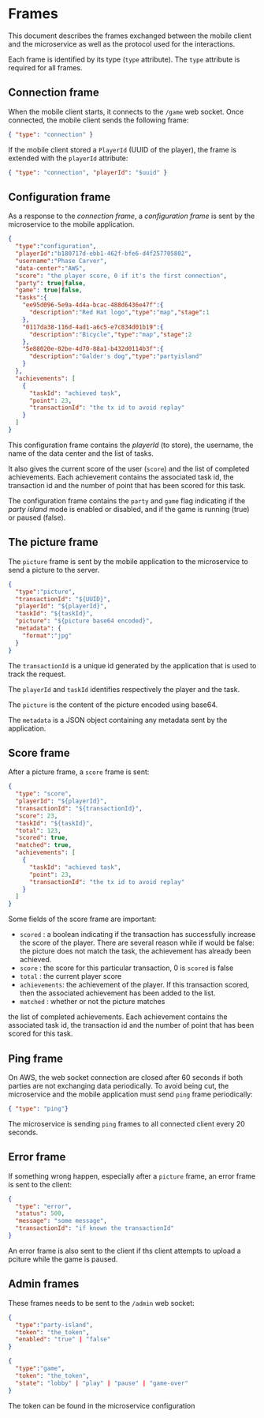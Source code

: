 # Frames

This document describes the frames exchanged between the mobile client and the microservice as well as the protocol used for the interactions.

Each frame is identified by its type (`type` attribute). The `type` attribute is required for all frames.

## Connection frame

When the mobile client starts, it connects to the `/game` web socket. Once connected, the mobile client sends the following frame:

```json
{ "type": "connection" }
```

If the mobile client stored a `PlayerId` (UUID of the player), the frame is extended with the `playerId` attribute:

```json
{ "type": "connection", "playerId": "$uuid" }
```

## Configuration frame

As a response to the _connection frame_, a _configuration frame_ is sent by the microservice to the mobile application.

```json
{
  "type":"configuration",
  "playerId":"b180717d-ebb1-462f-bfe6-d4f257705802",
  "username":"Phase Carver",
  "data-center":"AWS",
  "score": "the player score, 0 if it's the first connection",
  "party": true|false,
  "game": true|false,
  "tasks":{
    "ee95d096-5e9a-4d4a-bcac-488d6436e47f":{
      "description":"Red Hat logo","type":"map","stage":1
    },
    "0117da38-116d-4ad1-a6c5-e7c834d01b19":{
      "description":"Bicycle","type":"map","stage":2
    },
    "5e88020e-02be-4d70-88a1-b432d0114b3f":{
      "description":"Galder's dog","type":"partyisland"
    }
  },
  "achievements": [
    {
      "taskId": "achieved task",
      "point": 23,
      "transactionId": "the tx id to avoid replay"
    }
  ]
}
```

This configuration frame contains the _playerId_ (to store), the username, the name of the data center and the list of tasks.

It also gives the current score of the user (`score`) and the list of completed achievements. Each achievement contains
the associated task id, the transaction id and the number of point that has been scored for this task.

The configuration frame contains the `party` and `game` flag indicating if the _party island_ mode is enabled or disabled, and if the game is running (true) or paused (false).

## The picture frame

The `picture` frame is sent by the mobile application to the microservice to send a picture to the server.

```json
{
  "type":"picture",
  "transactionId": "${UUID}",
  "playerId": "${playerId}",
  "taskId": "${taskId}",
  "picture": "${picture base64 encoded}",
  "metadata": {
    "format":"jpg"
  }
}
```

The `transactionId` is a unique id generated by the application that is used to track the request.

The `playerId` and `taskId` identifies respectively the player and the task.

The `picture` is the content of the picture encoded using base64.

The `metadata` is a JSON object containing any metadata sent by the application.

## Score frame

After a picture frame, a `score` frame is sent:

```json
{
  "type": "score",
  "playerId": "${playerId}",
  "transactionId": "${transactionId}",
  "score": 23,
  "taskId": "${taskId}",
  "total": 123,
  "scored": true,
  "matched": true,
  "achievements": [
    {
      "taskId": "achieved task",
      "point": 23,
      "transactionId": "the tx id to avoid replay"
    }
  ]
}
```

Some fields of the score frame are important:

* `scored` : a boolean indicating if the transaction has successfully increase the score of the player. There are several
reason while if would be false: the picture does not match the task, the achievement has already been achieved.
* `score` : the score for this particular transaction, 0 is `scored` is false
* `total` : the current player score
* `achievements`: the achievement of the player. If this transaction scored, then the associated achievement has been
added to the list.
* `matched` : whether or not the picture matches 

the list of completed achievements. Each achievement contains
the associated task id, the transaction id and the number of point that has been scored for this task.  

## Ping frame   

On AWS, the web socket connection are closed after 60 seconds if both parties are not exchanging data periodically. To avoid being cut, the microservice and the mobile application must send `ping` frame periodically:

```json
{ "type": "ping"}
```

The microservice is sending `ping` frames to all connected client every 20 seconds.

## Error frame

If something wrong happen, especially after a `picture` frame, an error frame is sent to the client:

```json
{
  "type": "error",
  "status": 500,
  "message": "some message",
  "transactionId": "if known the transactionId"
}
```

An error frame is also sent to the client if ths client attempts to upload a pciture while the game is paused.

## Admin frames

These frames needs to be sent to the `/admin` web socket:

```json
{
  "type":"party-island",
  "token": "the_token",
  "enabled": "true" | "false"
}

{
  "type":"game",
  "token": "the_token",
  "state": "lobby" | "play" | "pause" | "game-over"
}
```


The token can be found in the microservice configuration
